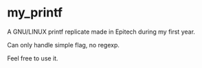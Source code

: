 # my_printf

A GNU/LINUX printf replicate made in Epitech during my first year.

Can only handle simple flag, no regexp.

Feel free to use it. 
